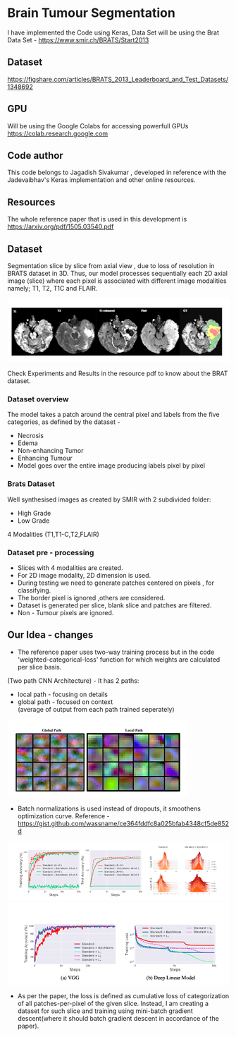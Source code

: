 # Brain Tumour Segmentation

I have implemented the Code using Keras,
Data Set will be using the Brat Data Set - https://www.smir.ch/BRATS/Start2013

## Dataset 
https://figshare.com/articles/BRATS_2013_Leaderboard_and_Test_Datasets/1348692 

## GPU
Will be using the Google Colabs for accessing powerfull GPUs
https://colab.research.google.com

## Code author
This code belongs to Jagadish Sivakumar , developed in reference with the Jadevaibhav's Keras implementation and other online resources.

## Resources
The whole reference paper that is used in this development is https://arxiv.org/pdf/1505.03540.pdf

## Dataset
Segmentation slice by slice from axial view , due to loss of resolution in BRATS dataset in 3D.
Thus, our model processes sequentially each 2D axial image (slice) where each pixel is associated with different image modalities namely; T1, T2, T1C and
FLAIR.

![](modalities.PNG)

Check Experiments and Results in the resource pdf to know about the BRAT dataset.

### Dataset overview
The model takes a patch around the central pixel and labels from the five categories, as defined by the dataset -
* Necrosis
* Edema
* Non-enhancing Tumor
* Enhancing Tumour
* Model goes over the entire image producing labels pixel by pixel

### Brats Dataset
Well synthesised images as created by SMIR with 2 subdivided folder:
* High Grade
* Low Grade

4 Modalities (T1,T1-C,T2,FLAIR)

### Dataset pre - processing
* Slices with 4 modalities are created.
* For 2D image modality, 2D dimension is used.
* During testing we need to generate patches centered on pixels , for classifying.
* The border pixel is ignored ,others are considered.
* Dataset is generated per slice, blank slice and patches are filtered.
* Non - Tumour pixels are ignored.

## Our Idea - changes
 - The reference paper uses two-way training process but in the code 'weighted-categorical-loss' function for which weights are calculated per slice basis.

 (Two path CNN Architecture) - It has 2 paths:
 * local path - focusing on details
 * global path - focused on context <br/> (average of output from each path trained seperately)

![](twowaypath.png)
 - Batch normalizations is used instead of dropouts, it smoothens optimization curve.
 Reference - https://gist.github.com/wassname/ce364fddfc8a025bfab4348cf5de852d

 ![](batch1.png)
 ![](batch2.png)

- As per the paper, the loss is defined as cumulative loss of categorization of all patches-per-pixel of the given slice. Instead, I am creating a dataset for such slice and training using mini-batch gradient descent(where it should batch gradient descent in accordance of the paper).

##
